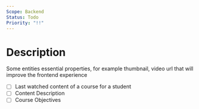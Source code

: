 ```yaml
---
Scope: Backend
Status: Todo
Priority: "!!"
---
```


# Description
Some entities essential properties, for example thumbnail, video url that will improve the frontend experience

- [ ] Last watched content of a course for a student
- [ ] Content Description
- [ ] Course Objectives